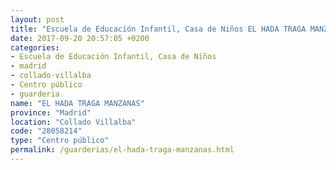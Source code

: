 ```yaml
---
layout: post
title: "Escuela de Educación Infantil, Casa de Niños EL HADA TRAGA MANZANAS"
date: 2017-09-20 20:57:05 +0200
categories:
- Escuela de Educación Infantil, Casa de Niños
- madrid
- collado-villalba
- Centro público
- guarderia
name: "EL HADA TRAGA MANZANAS"
province: "Madrid"
location: "Collado Villalba"
code: "28058214"
type: "Centro público"
permalink: /guarderias/el-hada-traga-manzanas.html
---
```

